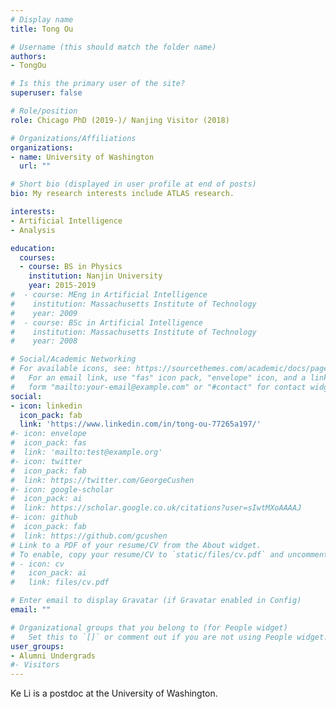 ```yaml
---
# Display name
title: Tong Ou

# Username (this should match the folder name)
authors:
- TongOu

# Is this the primary user of the site?
superuser: false

# Role/position
role: Chicago PhD (2019-)/ Nanjing Visitor (2018)

# Organizations/Affiliations
organizations:
- name: University of Washington
  url: ""

# Short bio (displayed in user profile at end of posts)
bio: My research interests include ATLAS research.

interests:
- Artificial Intelligence
- Analysis

education:
  courses:
  - course: BS in Physics
    institution: Nanjin University
    year: 2015-2019
#  - course: MEng in Artificial Intelligence
#    institution: Massachusetts Institute of Technology
#    year: 2009
#  - course: BSc in Artificial Intelligence
#    institution: Massachusetts Institute of Technology
#    year: 2008

# Social/Academic Networking
# For available icons, see: https://sourcethemes.com/academic/docs/page-builder/#icons
#   For an email link, use "fas" icon pack, "envelope" icon, and a link in the
#   form "mailto:your-email@example.com" or "#contact" for contact widget.
social:
- icon: linkedin
  icon_pack: fab
  link: 'https://www.linkedin.com/in/tong-ou-77265a197/'
#- icon: envelope
#  icon_pack: fas
#  link: 'mailto:test@example.org'
#- icon: twitter
#  icon_pack: fab
#  link: https://twitter.com/GeorgeCushen
#- icon: google-scholar
#  icon_pack: ai
#  link: https://scholar.google.co.uk/citations?user=sIwtMXoAAAAJ
#- icon: github
#  icon_pack: fab
#  link: https://github.com/gcushen
# Link to a PDF of your resume/CV from the About widget.
# To enable, copy your resume/CV to `static/files/cv.pdf` and uncomment the lines below.
# - icon: cv
#   icon_pack: ai
#   link: files/cv.pdf

# Enter email to display Gravatar (if Gravatar enabled in Config)
email: ""

# Organizational groups that you belong to (for People widget)
#   Set this to `[]` or comment out if you are not using People widget.
user_groups:
- Alumni Undergrads
#- Visitors
---
```


Ke Li is a postdoc at the University of Washington.
